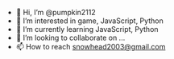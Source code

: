 - 👋 Hi, I’m @pumpkin2112
- 👀 I’m interested in game, JavaScript, Python
- 🌱 I’m currently learning JavaScript, Python
- 💞️ I’m looking to collaborate on ...
- 📫 How to reach snowhead2003@gmail.com

<!---
pumpkin2112/pumpkin2112 is a ✨ special ✨ repository because its `README.md` (this file) appears on your GitHub profile.
You can click the Preview link to take a look at your changes.
--->
